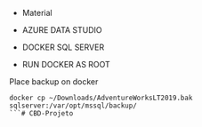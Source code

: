 

- Material

- AZURE DATA STUDIO
- DOCKER SQL SERVER
- RUN DOCKER AS ROOT


Place backup on docker
```
docker cp ~/Downloads/AdventureWorksLT2019.bak  sqlserver:/var/opt/mssql/backup/
```# CBD-Projeto
